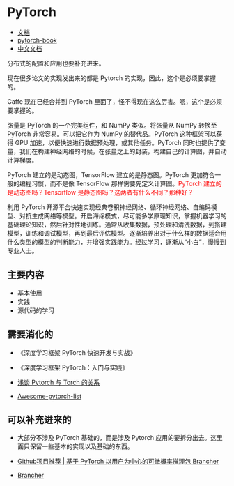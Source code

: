 
# PyTorch

- [文档](https://www.pytorchtutorial.com/docs/)
- [pytorch-book](https://github.com/chenyuntc/pytorch-book)
- [中文文档](https://github.com/apachecn/pytorch-doc-zh)

分布式的配置和应用也要补充进来。




现在很多论文的实现发出来的都是 Pytorch 的实现，因此，这个是必须要掌握的。

Caffe 现在已经合并到 PyTorch 里面了，怪不得现在这么厉害。嗯，这个是必须要掌握的。

张量是 PyTorch 的一个完美组件，和 NumPy 类似。将张量从 NumPy 转换至 PyTorch 非常容易。可以把它作为 NumPy 的替代品。PyTorch 这种框架可以获得 GPU 加速，以便快速进行数据预处理，或其他任务。PyTorch 同时也提供了变量，我们在构建神经网络的时候，在张量之上的封装，构建自己的计算图，并自动计算梯度。

PyTorch 建立的是动态图，TensorFlow 建立的是静态图。PyTorch 更加符合一般的编程习惯，而不是像 TensorFlow 那样需要先定义计算图。<span style="color:red;">PyTorch 建立的是动态图吗？Tensorflow 是静态图吗？这两者有什么不同？那种好？</span>


利用 PyTorch 开源平台快速实现经典卷积神经网络、循环神经网络、自编码模型、对抗生成网络等模型。开启海绵模式，尽可能多学原理知识，掌握机器学习的基础理论知识，然后针对性地训练。通常从收集数据，预处理和清洗数据，到搭建模型，训练和调试模型，再到最后评估模型。逐渐培养出对于什么样的数据适合用什么类型的模型的判断能力，并增强实践能力。经过学习，逐渐从“小白”，慢慢到专业人士。



## 主要内容

- 基本使用
- 实践
- 源代码的学习


## 需要消化的


- 《深度学习框架 PyTorch 快速开发与实战》
- 《深度学习框架 PyTorch：入门与实践》


- [浅谈 Pytorch 与 Torch 的关系](https://cloud.tencent.com/developer/article/1142510)
- [Awesome-pytorch-list](https://github.com/bharathgs/Awesome-pytorch-list)

## 可以补充进来的

- 大部分不涉及 PyTorch 基础的，而是涉及 Pytorch 应用的要拆分出去。这里面只保留一些基本的实现以及基础的东西。



- [Github项目推荐 | 基于 PyTorch 以用户为中心的可微概率推理包 Brancher](http://mp.weixin.qq.com/s?__biz=MjM5ODU3OTIyOA==&mid=2650677438&idx=2&sn=5d70def612e4d42fc1835cca39071d8d&chksm=bec21dcd89b594dbee3e48482d5cfe3e01f83539af664eca8bb57333700c6f14ecb7e22dbc05&mpshare=1&scene=1&srcid=#rd)
- [Brancher](https://github.com/AI-DI/Brancher)
